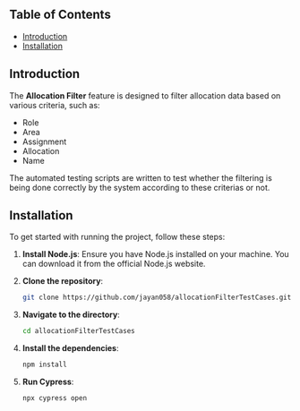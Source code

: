 ## Table of Contents

- [Introduction](#introduction)
- [Installation](#installation)

## Introduction

The **Allocation Filter** feature is designed to filter allocation data based on various criteria, such as:
- Role
- Area
- Assignment
- Allocation 
- Name

The automated testing scripts are written to test whether the filtering is being done correctly by the system according to these criterias or not.

## Installation

To get started with running the project, follow these steps:

1. **Install Node.js**: Ensure you have Node.js installed on your machine. You can download it from the official Node.js website.

2. **Clone the repository**:
   ```bash
   git clone https://github.com/jayan058/allocationFilterTestCases.git
3. **Navigate to the directory**:
   ```bash
   cd allocationFilterTestCases
4. **Install the dependencies**:
   ```bash
   npm install
5. **Run Cypress**:
   ```bash
   npx cypress open
      
